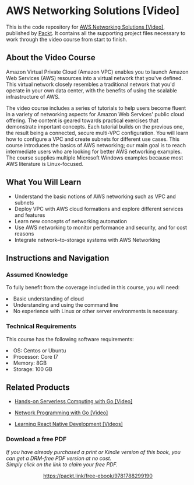 # AWS Networking Solutions [Video]
This is the code repository for [AWS Networking Solutions [Video]](https://www.packtpub.com/virtualization-and-cloud/aws-networking-solutions-video?utm_source=github&utm_medium=repository&utm_campaign=9781788299190), published by [Packt](https://www.packtpub.com/?utm_source=github). It contains all the supporting project files necessary to work through the video course from start to finish.
## About the Video Course
Amazon Virtual Private Cloud (Amazon VPC) enables you to launch Amazon Web Services (AWS) resources into a virtual network that you've defined. This virtual network closely resembles a traditional network that you'd operate in your own data center, with the benefits of using the scalable infrastructure of AWS.

The video course includes a series of tutorials to help users become fluent in a variety of networking aspects for Amazon Web Services' public cloud offering. The content is geared towards practical exercises that demonstrate important concepts.
Each tutorial builds on the previous one, the result being a connected, secure multi-VPC configuration. You will learn how to configure a VPC and create subnets for different use cases. This course introduces the basics of AWS networking; our main goal is to reach intermediate users who are looking for better AWS networking examples. The course supplies multiple Microsoft Windows examples because most AWS literature is Linux-focused.

<H2>What You Will Learn</H2>
<DIV class=book-info-will-learn-text>
<UL>
<LI>Understand the basic notions of AWS networking such as VPC and subnets 
<LI>Deploy VPC with AWS cloud formations and explore different services and features 
<LI>Learn new concepts of networking automation&nbsp; 
<LI>Use AWS networking to monitor performance and security, and for cost reasons 
<LI>Integrate network–to-storage systems with AWS Networking </LI></UL></DIV>

## Instructions and Navigation
### Assumed Knowledge
To fully benefit from the coverage included in this course, you will need:<br/>
<LI>Basic understanding of cloud 
<LI>Understanding and using the command line
<LI>No experience with Linux or other server environments is necessary.

### Technical Requirements
This course has the following software requirements:<br/>
<LI>OS: Centos or Ubuntu
<LI>Processor: Core I7
<LI>Memory: 8GB 
<LI>Storage: 100 GB

## Related Products
* [Hands-on Serverless Computing with Go [Video]](https://www.packtpub.com/application-development/hands-serverless-computing-go-video?utm_source=github&utm_medium=repository&utm_campaign=9781789132830)

* [Network Programming with Go [Video]](https://www.packtpub.com/networking-and-servers/network-programming-go-video?utm_source=github&utm_medium=repository&utm_campaign=9781788476560)

* [Learning React Native Development [Videos]](https://www.packtpub.com/application-development/learning-react-native-development-videos?utm_source=github&utm_medium=repository&utm_campaign=9781789138092)


### Download a free PDF

 <i>If you have already purchased a print or Kindle version of this book, you can get a DRM-free PDF version at no cost.<br>Simply click on the link to claim your free PDF.</i>
<p align="center"> <a href="https://packt.link/free-ebook/9781788299190">https://packt.link/free-ebook/9781788299190 </a> </p>